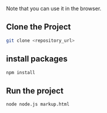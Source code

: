 

Note that you can use it in the browser.

## Clone the Project

```bash
git clone <repository_url>

```
## install packages

```bash
npm install
```

## Run the project

```bash
node node.js markup.html
```